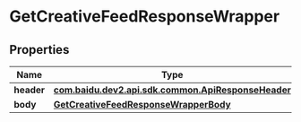 

# GetCreativeFeedResponseWrapper


## Properties

Name | Type | Description | Notes
------------ | ------------- | ------------- | -------------
**header** | [**com.baidu.dev2.api.sdk.common.ApiResponseHeader**](com.baidu.dev2.api.sdk.common.ApiResponseHeader.md) |  |  [optional]
**body** | [**GetCreativeFeedResponseWrapperBody**](GetCreativeFeedResponseWrapperBody.md) |  |  [optional]



